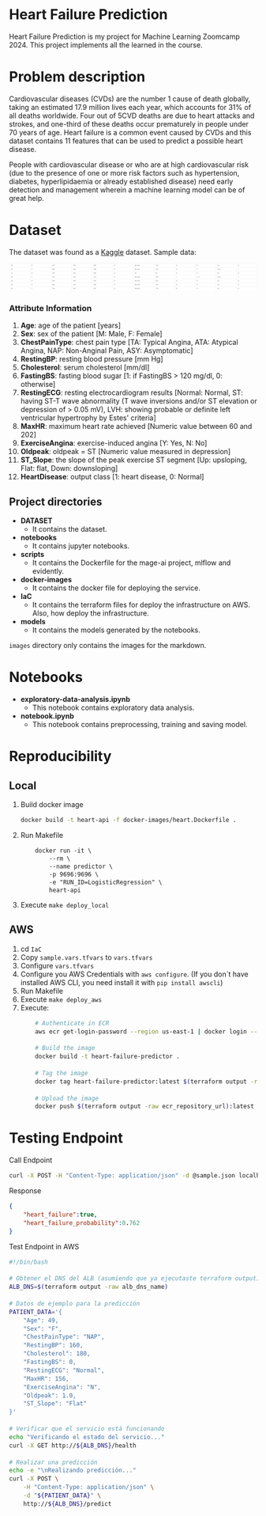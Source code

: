 # Heart Failure Prediction
Heart Failure Prediction is my project for Machine Learning Zoomcamp 2024. This project implements all the learned in the course.

# Problem description

Cardiovascular diseases (CVDs) are the number 1 cause of death globally, taking an estimated 17.9 million lives each year, which accounts for 31% of all deaths worldwide. Four out of 5CVD deaths are due to heart attacks and strokes, and one-third of these deaths occur prematurely in people under 70 years of age. Heart failure is a common event caused by CVDs and this dataset contains 11 features that can be used to predict a possible heart disease.

People with cardiovascular disease or who are at high cardiovascular risk (due to the presence of one or more risk factors such as hypertension, diabetes, hyperlipidaemia or already established disease) need early detection and management wherein a machine learning model can be of great help.

# Dataset
The dataset was found as a [Kaggle](https://www.kaggle.com/datasets/fedesoriano/heart-failure-prediction) dataset. Sample data:

![](images/1.png)

### Attribute Information

1. **Age**: age of the patient \[years\]
2. **Sex**: sex of the patient \[M: Male, F: Female\]
3. **ChestPainType**: chest pain type \[TA: Typical Angina, ATA: Atypical Angina, NAP: Non-Anginal Pain, ASY: Asymptomatic\]
4. **RestingBP**: resting blood pressure \[mm Hg\]
5. **Cholesterol**: serum cholesterol \[mm/dl\]
6. **FastingBS**: fasting blood sugar \[1: if FastingBS > 120 mg/dl, 0: otherwise\]
7. **RestingECG**: resting electrocardiogram results \[Normal: Normal, ST: having ST-T wave abnormality (T wave inversions and/or ST elevation or depression of > 0.05 mV), LVH: showing probable or definite left ventricular hypertrophy by Estes' criteria\]
8. **MaxHR**: maximum heart rate achieved \[Numeric value between 60 and 202\]
9. **ExerciseAngina**: exercise-induced angina \[Y: Yes, N: No\]
10. **Oldpeak**: oldpeak = ST \[Numeric value measured in depression\]
11. **ST\_Slope**: the slope of the peak exercise ST segment \[Up: upsloping, Flat: flat, Down: downsloping\]
12. **HeartDisease**: output class \[1: heart disease, 0: Normal\]

## Project directories

[](https://github.com/kiramishima/anemia-detection-mlops?tab=readme-ov-file#project-directories)

- **DATASET**
    - It contains the dataset.
- **notebooks**
    - It contains jupyter notebooks.
- **scripts**
    - It contains the Dockerfile for the mage-ai project, mlflow and evidently.
- **docker-images**
    - It contains the docker file for deploying the service.
- **IaC**
    - It contains the terraform files for deploy the infrastructure on AWS. Also, how deploy the infrastructure.
- **models**
    - It contains the models generated by the notebooks.

`images` directory only contains the images for the markdown.

# Notebooks

- **exploratory-data-analysis.ipynb**
    - This notebook contains exploratory data analysis.
- **notebook.ipynb**
    - This notebook contains preprocessing, training and saving model.

# Reproducibility

## Local

1. Build docker image
    ```sh
    docker build -t heart-api -f docker-images/heart.Dockerfile .
    ```
2. Run Makefile
    ```docker
        docker run -it \
            --rm \
            --name predictor \
            -p 9696:9696 \
            -e "RUN_ID=LogisticRegression" \
            heart-api
    ```
2. Execute `make deploy_local`

## AWS

1. cd `IaC`
2. Copy `sample.vars.tfvars` to `vars.tfvars`
3. Configure `vars.tfvars`
4. Configure you AWS Credentials with `aws configure`. (If you don´t have installed AWS CLI, you need install it with `pip install awscli`)
5. Run Makefile
6. Execute `make deploy_aws`
7. Execute:
    ```sh
        # Authenticate in ECR
        aws ecr get-login-password --region us-east-1 | docker login --username AWS --password-stdin $(terraform output -raw ecr_repository_url)

        # Build the image
        docker build -t heart-failure-predictor .

        # Tag the image
        docker tag heart-failure-predictor:latest $(terraform output -raw ecr_repository_url):latest

        # Upload the image
        docker push $(terraform output -raw ecr_repository_url):latest
    ```



# Testing Endpoint

Call Endpoint
```bash
curl -X POST -H "Content-Type: application/json" -d @sample.json localhost:9696/predict
```

Response

```json
{
    "heart_failure":true,
    "heart_failure_probability":0.762
}
```

Test Endpoint in AWS

```sh
#!/bin/bash

# Obtener el DNS del ALB (asumiendo que ya ejecutaste terraform output)
ALB_DNS=$(terraform output -raw alb_dns_name)

# Datos de ejemplo para la predicción
PATIENT_DATA='{
    "Age": 49,
    "Sex": "F",
    "ChestPainType": "NAP",
    "RestingBP": 160,
    "Cholesterol": 180,
    "FastingBS": 0,
    "RestingECG": "Normal",
    "MaxHR": 156,
    "ExerciseAngina": "N",
    "Oldpeak": 1.0,
    "ST_Slope": "Flat"
}'

# Verificar que el servicio está funcionando
echo "Verificando el estado del servicio..."
curl -X GET http://${ALB_DNS}/health

# Realizar una predicción
echo -e "\nRealizando predicción..."
curl -X POST \
    -H "Content-Type: application/json" \
    -d "${PATIENT_DATA}" \
    http://${ALB_DNS}/predict
```